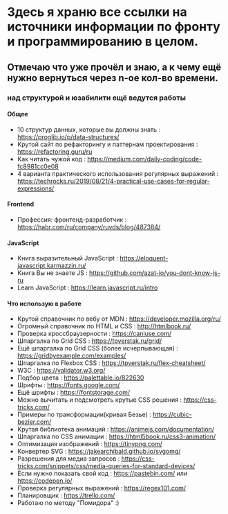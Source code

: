 # Здесь я храню все ссылки на источники информации по фронту и программированию в целом.
## Отмечаю что уже прочёл и знаю, а к чему ещё нужно вернуться через n-ое кол-во времени.

### над структурой и юзабилити ещё ведутся работы

#### Общее
- 10 структур данных, которые вы должны знать : https://proglib.io/p/data-structures/
- Крутой сайт по рефакторингу и паттернам проектирования : https://refactoring.guru/ru
- Как читать чужой код : https://medium.com/daily-coding/code-fc8981cc0e08
- 4 варианта практического использования регулярных выражений : https://techrocks.ru/2019/08/21/4-practical-use-cases-for-regular-expressions/

#### Frontend
- Профессия: фронтенд-разработчик : https://habr.com/ru/company/ruvds/blog/487384/

#### JavaScript
- Книга выразительный JavaScript : https://eloquent-javascript.karmazzin.ru/
- Книга Вы не знаете JS : https://github.com/azat-io/you-dont-know-js-ru
- Learn JavaScript : https://learn.javascript.ru/intro

#### Что использую в работе
- Крутой справочник по вебу от MDN : https://developer.mozilla.org/ru/
- Огромный справочник по HTML и CSS : http://htmlbook.ru/
- Проверка кроссбраузерности : https://caniuse.com/
- Шпаргалка по Grid CSS : https://tpverstak.ru/grid/
- Ещё шпаргалка по Grid CSS (более исчерпывающая) : https://gridbyexample.com/examples/
- Шпаргалка по Flexbox CSS : https://tpverstak.ru/flex-cheatsheet/
- W3C : https://validator.w3.org/
- Подбор цвета : https://palettable.io/822630
- Шрифты : https://fonts.google.com/
- Ещё шрифты : https://fontstorage.com/
- Можно вычитать и подсмотреть крутые CSS решения : https://css-tricks.com/
- Примеры по трансформации(кривая Безье) : https://cubic-bezier.com/
- Крутая библиотека анимаций : https://animejs.com/documentation/
- Шпаргалка по CSS анимации : https://html5book.ru/css3-animation/
- Оптимизация изображений : https://tinypng.com/
- Конвертер SVG : https://jakearchibald.github.io/svgomg/
- Разрешения для медиа запросов : https://css-tricks.com/snippets/css/media-queries-for-standard-devices/
- Если нужно показать свой код : https://pastebin.com/ или https://codepen.io/
- Проверка регулярных выражений : https://regex101.com/
- Планировщик : https://trello.com/
- Работаю по методу "Помидора" :)
